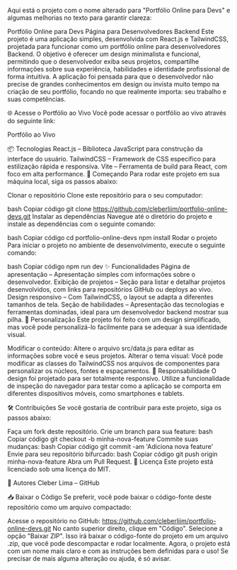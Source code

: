 
Aqui está o projeto com o nome alterado para "Portfólio Online para Devs" e algumas melhorias no texto para garantir clareza:

Portfólio Online para Devs
Página para Desenvolvedores Backend
Este projeto é uma aplicação simples, desenvolvida com React.js e TailwindCSS, projetada para funcionar como um portfólio online para desenvolvedores Backend. O objetivo é oferecer um design minimalista e funcional, permitindo que o desenvolvedor exiba seus projetos, compartilhe informações sobre sua experiência, habilidades e identidade profissional de forma intuitiva. A aplicação foi pensada para que o desenvolvedor não precise de grandes conhecimentos em design ou invista muito tempo na criação de seu portfólio, focando no que realmente importa: seu trabalho e suas competências.

🌐 Acesse o Portfólio ao Vivo
Você pode acessar o portfólio ao vivo através do seguinte link:

Portfólio ao Vivo

📦 Tecnologias
React.js – Biblioteca JavaScript para construção da interface do usuário.
TailwindCSS – Framework de CSS específico para estilização rápida e responsiva.
Vite – Ferramenta de build para React, com foco em alta performance.
🚀 Começando
Para rodar este projeto em sua máquina local, siga os passos abaixo:

Clonar o repositório
Clone este repositório para o seu computador:

bash
Copiar código
git clone https://github.com/cleberliim/portfolio-online-devs.git
Instalar as dependências
Navegue até o diretório do projeto e instale as dependências com o seguinte comando:

bash
Copiar código
cd portfolio-online-devs
npm install
Rodar o projeto
Para iniciar o projeto no ambiente de desenvolvimento, execute o seguinte comando:

bash
Copiar código
npm run dev
✨ Funcionalidades
Página de apresentação – Apresentação simples com informações sobre o desenvolvedor.
Exibição de projetos – Seção para listar e detalhar projetos desenvolvidos, com links para repositórios GitHub ou deploys ao vivo.
Design responsivo – Com TailwindCSS, o layout se adapta a diferentes tamanhos de tela.
Seção de habilidades – Apresentação das tecnologias e ferramentas dominadas, ideal para um desenvolvedor backend mostrar sua pilha.
🎨 Personalização
Este projeto foi feito com um design simplificado, mas você pode personalizá-lo facilmente para se adequar à sua identidade visual.

Modificar o conteúdo: Altere o arquivo src/data.js para editar as informações sobre você e seus projetos.
Alterar o tema visual: Você pode modificar as classes do TailwindCSS nos arquivos de componentes para personalizar os núcleos, fontes e espaçamentos.
📱 Responsabilidade
O design foi projetado para ser totalmente responsivo. Utilize a funcionalidade de inspeção do navegador para testar como a aplicação se comporta em diferentes dispositivos móveis, como smartphones e tablets.

🛠️ Contribuições
Se você gostaria de contribuir para este projeto, siga os passos abaixo:

Faça um fork deste repositório.
Crie um branch para sua feature:
bash
Copiar código
git checkout -b minha-nova-feature
Commite suas mudanças:
bash
Copiar código
git commit -am 'Adiciona nova feature'
Envie para seu repositório bifurcado:
bash
Copiar código
git push origin minha-nova-feature
Abra um Pull Request.
📄 Licença
Este projeto está licenciado sob uma licença do MIT.

👥 Autores
Cleber Lima – GitHub

📥 Baixar o Código
Se preferir, você pode baixar o código-fonte deste repositório como um arquivo compactado:

Acesse o repositório no GitHub: https://github.com/cleberliim/portfolio-online-devs.git
No canto superior direito, clique em "Código".
Selecione a opção "Baixar ZIP".
Isso irá baixar o código-fonte do projeto em um arquivo .zip, que você pode descompactar e rodar localmente.
Agora, o projeto está com um nome mais claro e com as instruções bem definidas para o uso! Se precisar de mais alguma alteração ou ajuda, é só avisar.
